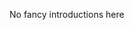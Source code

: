 No fancy introductions here

<!--
**qwerzl/qwerzl** is a ✨ _special_ ✨ repository because its `README.md` (this file) appears on your GitHub profile.

Here are some ideas to get you started:

- 🔭 I’m currently working on ...
- 🌱 I’m currently learning ...
- 👯 I’m looking to collaborate on ...
- 🤔 I’m looking for help with ...
- 💬 Ask me about ...
- 📫 How to reach me: ...
- 😄 Pronouns: ...
- ⚡ Fun fact: ...
[![qwerzl's GitHub stats](https://github-readme-stats.vercel.app/api?username=qwerzl&count_private=true)](https://github.com/anuraghazra/github-readme-stats)-->
